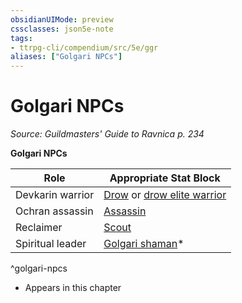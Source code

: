 ```yaml
---
obsidianUIMode: preview
cssclasses: json5e-note
tags:
- ttrpg-cli/compendium/src/5e/ggr
aliases: ["Golgari NPCs"]
---
```

# Golgari NPCs
*Source: Guildmasters' Guide to Ravnica p. 234* 

**Golgari NPCs**

| Role | Appropriate Stat Block |
|------|------------------------|
| Devkarin warrior | [Drow](3-Mechanics/CLI/bestiary/humanoid/drow.md) or [drow elite warrior](3-Mechanics/CLI/bestiary/humanoid/drow-elite-warrior.md) |
| Ochran assassin | [Assassin](3-Mechanics/CLI/bestiary/humanoid/assassin.md) |
| Reclaimer | [Scout](3-Mechanics/CLI/bestiary/humanoid/scout.md) |
| Spiritual leader | [Golgari shaman](3-Mechanics/CLI/bestiary/humanoid/golgari-shaman-ggr.md)* |
^golgari-npcs

* Appears in this chapter